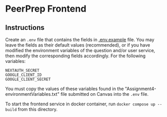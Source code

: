 # PeerPrep Frontend

## Instructions

Create an `.env` file that contains the fields in [.env.example](.env.example) file.
You may leave the fields as their default values (recommended), or if you have modified the environment variables of the question and/or user service, then modify the corresponding fields accordingly. For the following variables:

```
NEXTAUTH_SECRET
GOOGLE_CLIENT_ID
GOOGLE_CLIENT_SECRET
```

You must copy the values of these variables found in the "Assignment4-environmentVariables.txt" file submitted on Canvas into the `.env` file.

To start the frontend service in docker container, run `docker compose up --build` from this directory.